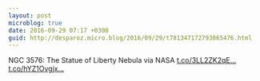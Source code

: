 ```yaml
---
layout: post
microblog: true
date: 2016-09-29 07:17 +0300
guid: http://desparoz.micro.blog/2016/09/29/t781347172793065476.html
---
```

NGC 3576: The Statue of Liberty Nebula  via NASA [t.co/3LL2ZK2qE...](https://t.co/3LL2ZK2qEP) [t.co/hYZ1Ovgjx...](https://t.co/hYZ1OvgjxD)
